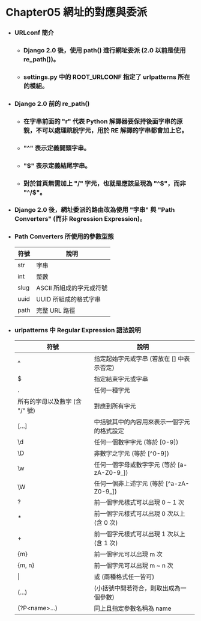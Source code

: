 Chapter05 網址的對應與委派
=====
* ### URLconf 簡介
    * ### Django 2.0 後，使用 path() 進行網址委派 (2.0 以前是使用 re_path())。
    * ### settings.py 中的 ROOT_URLCONF 指定了 urlpatterns 所在的模組。
* ### Django 2.0 前的 re_path()
    * ### 在字串前面的 "r" 代表 Python 解譯器要保持後面字串的原貌，不可以處理跳脫字元，用於 RE 解譯的字串都會加上它。
    * ### "^" 表示定義開頭字串。
    * ### "$" 表示定義結尾字串。
    * ### 對於首頁無需加上 "/" 字元，也就是應該呈現為 "^$"，而非 "^/$"。
* ### Django 2.0 後，網址委派的路由改為使用 "字串" 與 "Path Converters" (而非 Regression Expression)。
* ### Path Converters 所使用的參數型態
    | 符號 | 說明 |
    | - | - |
    | str | 字串 |
    | int | 整數 |
    | slug | ASCII 所組成的字元或符號 |
    | uuid | UUID 所組成的格式字串 |
    | path | 完整 URL 路徑 |
* ### urlpatterns 中 Regular Expression 語法說明
    | 符號 | 說明 |
    | - | - |
    | ^ | 指定起始字元或字串 (若放在 [] 中表示否定) |
    | $ | 指定結束字元或字串 |
    | . | 任何一種字元 |
    | 所有的字母以及數字 (含 "/" 號) | 對應到所有字元 |
    | [...] | 中括號其中的內容用來表示一個字元的格式設定 |
    | \d | 任何一個數字字元 (等於 [0-9]) |
    | \D | 非數字之字元 (等於 [^0-9]) |
    | \w | 任何一個字母或數字字元 (等於 [a-zA-Z0-9_]) |
    | \W | 任何一個非上述字元 (等於 [^a-zA-Z0-9_]) |
    | ? | 前一個字元樣式可以出現 0 ~ 1 次 |
    | * | 前一個字元樣式可以出現 0 次以上 (含 0 次) |
    | + | 前一個字元樣式可以出現 1 次以上 (含 1 次) |
    | {m} | 前一個字元可以出現 m 次 |
    | {m, n} | 前一個字元可以出現 m ~ n 次 |
    | \| | 或 (兩種格式任一皆可) |
    | (...) | (小括號中間若符合，則取出成為一個參數) |
    | (?P\<name\>...) | 同上且指定參數名稱為 name |
<br />
